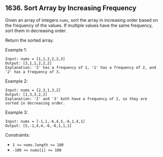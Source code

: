 ## 1636. Sort Array by Increasing Frequency

Given an array of integers `nums`, sort the array in increasing order based on the frequency of the values. If multiple values have the same frequency, sort them in decreasing order.

Return the sorted array.

Example 1:

```
Input: nums = [1,1,2,2,2,3]
Output: [3,1,1,2,2,2]
Explanation: '3' has a frequency of 1, '1' has a frequency of 2, and '2' has a frequency of 3.
```

Example 2:

```
Input: nums = [2,3,1,3,2]
Output: [1,3,3,2,2]
Explanation: '2' and '3' both have a frequency of 2, so they are sorted in decreasing order.
```

Example 3:

```
Input: nums = [-1,1,-6,4,5,-6,1,4,1]
Output: [5,-1,4,4,-6,-6,1,1,1]
```

Constraints:

- `1 <= nums.length <= 100`
- `-100 <= nums[i] <= 100`
